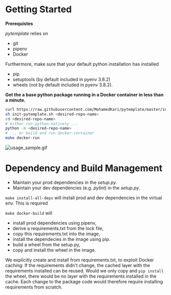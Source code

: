 # Getting Started
**Prerequistes**

_pytemplate_ relies on 
- git
- pipenv
- Docker

Furthermore, make sure that your default python installation has installed
- pip
- setuptools (by default included in pyenv 3.8.2)
- wheels (not by default included in pyenv 3.8.2).

**Get the a base python package running in a Docker container in less than a minute.**
```sh
curl https://raw.githubusercontent.com/MohamedKari/pytemplate/master/init-pytemplate.sh -o init-pytemplate.sh
sh init-pytemplate.sh <desired-repo-name>
cd <desired-repo-name>
# either run python-natively ...
python -m <desired-repo-name>
# ... or build and run docker-container
make docker-run
```
![usage_sample.gif](https://raw.githubusercontent.com/MohamedKari/pytemplate/assets/.readme/usage_sample.gif)

# Dependency and Build Management

- Maintain your prod dependencies in the _setup.py_.
- Maintain your dev dependencies (e.g. _pylint_) in the _setup.py_.

`make install-all-deps` will install prod and dev dependencies in the virtual env. This is required

`make docker-build` will 
- install prod dependencies using pipenv,
- derive a requirements.txt from the lock file,  
- copy this requirements.txt into the image,
- install the dependecies in the image using pip. 
- build a wheel from the setup.py,
- copy and install the wheel in the image.

We explicitly create and install from requirements.txt, to exploit Docker caching: If the requirements didn't change, the cached layer with the requirements installed can be reused. Would we only copy and `pip install` the wheel, there would be no layer with the requirements installed in the cache. Each change to the package code would therefore require installing requirements from scratch. 